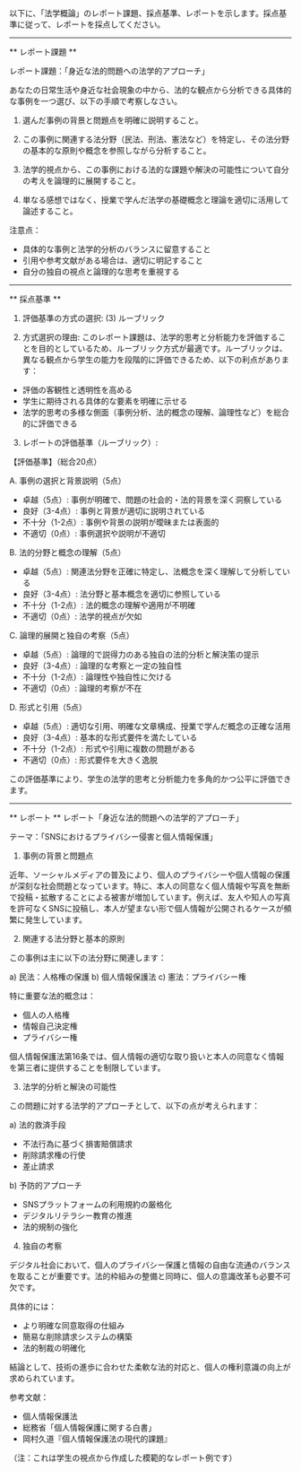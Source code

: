 以下に、「法学概論」のレポート課題、採点基準、レポートを示します。採点基準に従って、レポートを採点してください。

---------------------------------------
** レポート課題 **

レポート課題：「身近な法的問題への法学的アプローチ」

あなたの日常生活や身近な社会現象の中から、法的な観点から分析できる具体的な事例を一つ選び、以下の手順で考察しなさい。

1. 選んだ事例の背景と問題点を明確に説明すること。

2. この事例に関連する法分野（民法、刑法、憲法など）を特定し、その法分野の基本的な原則や概念を参照しながら分析すること。

3. 法学的視点から、この事例における法的な課題や解決の可能性について自分の考えを論理的に展開すること。

4. 単なる感想ではなく、授業で学んだ法学の基礎概念と理論を適切に活用して論述すること。

注意点：
- 具体的な事例と法学的分析のバランスに留意すること
- 引用や参考文献がある場合は、適切に明記すること
- 自分の独自の視点と論理的な思考を重視する

---------------------------------------
** 採点基準 **

1. 評価基準の方式の選択:
(3) ルーブリック

2. 方式選択の理由:
このレポート課題は、法学的思考と分析能力を評価することを目的としているため、ルーブリック方式が最適です。ルーブリックは、異なる観点から学生の能力を段階的に評価できるため、以下の利点があります：
- 評価の客観性と透明性を高める
- 学生に期待される具体的な要素を明確に示せる
- 法学的思考の多様な側面（事例分析、法的概念の理解、論理性など）を総合的に評価できる

3. レポートの評価基準（ルーブリック）:

【評価基準】（総合20点）

A. 事例の選択と背景説明（5点）
- 卓越（5点）: 事例が明確で、問題の社会的・法的背景を深く洞察している
- 良好（3-4点）: 事例と背景が適切に説明されている
- 不十分（1-2点）: 事例や背景の説明が曖昧または表面的
- 不適切（0点）: 事例選択や説明が不適切

B. 法的分野と概念の理解（5点）
- 卓越（5点）: 関連法分野を正確に特定し、法概念を深く理解して分析している
- 良好（3-4点）: 法分野と基本概念を適切に参照している
- 不十分（1-2点）: 法的概念の理解や適用が不明確
- 不適切（0点）: 法学的視点が欠如

C. 論理的展開と独自の考察（5点）
- 卓越（5点）: 論理的で説得力のある独自の法的分析と解決策の提示
- 良好（3-4点）: 論理的な考察と一定の独自性
- 不十分（1-2点）: 論理性や独自性に欠ける
- 不適切（0点）: 論理的考察が不在

D. 形式と引用（5点）
- 卓越（5点）: 適切な引用、明確な文章構成、授業で学んだ概念の正確な活用
- 良好（3-4点）: 基本的な形式要件を満たしている
- 不十分（1-2点）: 形式や引用に複数の問題がある
- 不適切（0点）: 形式要件を大きく逸脱

この評価基準により、学生の法学的思考と分析能力を多角的かつ公平に評価できます。

---------------------------------------
** レポート **
レポート「身近な法的問題への法学的アプローチ」

テーマ：「SNSにおけるプライバシー侵害と個人情報保護」

1. 事例の背景と問題点

近年、ソーシャルメディアの普及により、個人のプライバシーや個人情報の保護が深刻な社会問題となっています。特に、本人の同意なく個人情報や写真を無断で投稿・拡散することによる被害が増加しています。例えば、友人や知人の写真を許可なくSNSに投稿し、本人が望まない形で個人情報が公開されるケースが頻繁に発生しています。

2. 関連する法分野と基本的原則

この事例は主に以下の法分野に関連します：

a) 民法：人格権の保護
b) 個人情報保護法
c) 憲法：プライバシー権

特に重要な法的概念は：
- 個人の人格権
- 情報自己決定権
- プライバシー権

個人情報保護法第16条では、個人情報の適切な取り扱いと本人の同意なく情報を第三者に提供することを制限しています。

3. 法学的分析と解決の可能性

この問題に対する法学的アプローチとして、以下の点が考えられます：

a) 法的救済手段
- 不法行為に基づく損害賠償請求
- 削除請求権の行使
- 差止請求

b) 予防的アプローチ
- SNSプラットフォームの利用規約の厳格化
- デジタルリテラシー教育の推進
- 法的規制の強化

4. 独自の考察

デジタル社会において、個人のプライバシー保護と情報の自由な流通のバランスを取ることが重要です。法的枠組みの整備と同時に、個人の意識改革も必要不可欠です。

具体的には：
- より明確な同意取得の仕組み
- 簡易な削除請求システムの構築
- 法的制裁の明確化

結論として、技術の進歩に合わせた柔軟な法的対応と、個人の権利意識の向上が求められています。

参考文献：
- 個人情報保護法
- 総務省「個人情報保護に関する白書」
- 岡村久道『個人情報保護法の現代的課題』

（注：これは学生の視点から作成した模範的なレポート例です）

